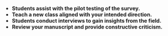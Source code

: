 - **Students assist with the pilot testing of the survey.**
- **Teach a new class aligned with your intended direction.**
- **Students conduct interviews to gain insights from the field.**
- **Review your manuscript and provide constructive criticism.**



